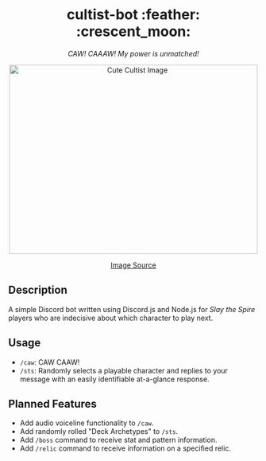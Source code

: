 <div align="center">
<h1> cultist-bot :feather: :crescent_moon: </h1>
  
  *CAW! CAAAW! My power is unmatched!*
  
  <img src="https://i.redd.it/6iuawihnj0p31.png" alt="Cute Cultist Image" width="500px" height="380">
  
  [Image Source](https://www.reddit.com/r/slaythespire/comments/d9qza7/i_drew_the_cultists_wish_fame_and_fortune/)
</div>

## Description
A simple Discord bot written using Discord.js and Node.js for *Slay the Spire* players who are indecisive about which character to play next. 

## Usage

* `/caw`: CAW CAAW!
* `/sts`: Randomly selects a playable character and replies to your message with an easily identifiable at-a-glance response. 

## Planned Features
* Add audio voiceline functionality to `/caw`.
* Add randomly rolled "Deck Archetypes" to `/sts`.
* Add `/boss` command to receive stat and pattern information.
* Add `/relic` command to receive information on a specified relic.  
